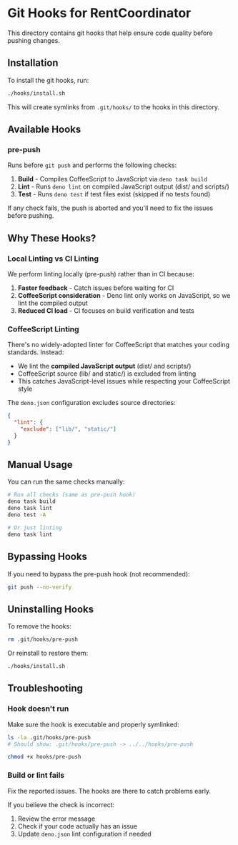# Git Hooks for RentCoordinator

This directory contains git hooks that help ensure code quality before pushing changes.

## Installation

To install the git hooks, run:

```bash
./hooks/install.sh
```

This will create symlinks from `.git/hooks/` to the hooks in this directory.

## Available Hooks

### pre-push

Runs before `git push` and performs the following checks:

1. **Build** - Compiles CoffeeScript to JavaScript via `deno task build`
2. **Lint** - Runs `deno lint` on compiled JavaScript output (dist/ and scripts/)
3. **Test** - Runs `deno test` if test files exist (skipped if no tests found)

If any check fails, the push is aborted and you'll need to fix the issues before pushing.

## Why These Hooks?

### Local Linting vs CI Linting

We perform linting locally (pre-push) rather than in CI because:

1. **Faster feedback** - Catch issues before waiting for CI
2. **CoffeeScript consideration** - Deno lint only works on JavaScript, so we lint the compiled output
3. **Reduced CI load** - CI focuses on build verification and tests

### CoffeeScript Linting

There's no widely-adopted linter for CoffeeScript that matches your coding standards. Instead:

- We lint the **compiled JavaScript output** (dist/ and scripts/)
- CoffeeScript source (lib/ and static/) is excluded from linting
- This catches JavaScript-level issues while respecting your CoffeeScript style

The `deno.json` configuration excludes source directories:

```json
{
  "lint": {
    "exclude": ["lib/", "static/"]
  }
}
```

## Manual Usage

You can run the same checks manually:

```bash
# Run all checks (same as pre-push hook)
deno task build
deno task lint
deno test -A

# Or just linting
deno task lint
```

## Bypassing Hooks

If you need to bypass the pre-push hook (not recommended):

```bash
git push --no-verify
```

## Uninstalling Hooks

To remove the hooks:

```bash
rm .git/hooks/pre-push
```

Or reinstall to restore them:

```bash
./hooks/install.sh
```

## Troubleshooting

### Hook doesn't run

Make sure the hook is executable and properly symlinked:

```bash
ls -la .git/hooks/pre-push
# Should show: .git/hooks/pre-push -> ../../hooks/pre-push

chmod +x hooks/pre-push
```

### Build or lint fails

Fix the reported issues. The hooks are there to catch problems early.

If you believe the check is incorrect:
1. Review the error message
2. Check if your code actually has an issue
3. Update `deno.json` lint configuration if needed

